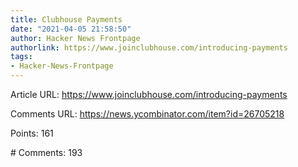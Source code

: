 ```yaml
---
title: Clubhouse Payments
date: "2021-04-05 21:58:50"
author: Hacker News Frontpage
authorlink: https://www.joinclubhouse.com/introducing-payments
tags:
- Hacker-News-Frontpage
---
```


<p>Article URL: <a href="https://www.joinclubhouse.com/introducing-payments">https://www.joinclubhouse.com/introducing-payments</a></p>
<p>Comments URL: <a href="https://news.ycombinator.com/item?id=26705218">https://news.ycombinator.com/item?id=26705218</a></p>
<p>Points: 161</p>
<p># Comments: 193</p>
